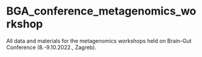 # BGA_conference_metagenomics_workshop
All data and materials for the metagenomics workshops held on Brain-Gut Conference (8.-9.10.2022., Zagreb). 
